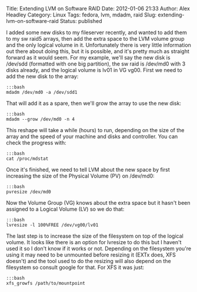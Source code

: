 Title: Extending LVM on Software RAID
Date: 2012-01-06 21:33
Author: Alex Headley
Category: Linux
Tags: fedora, lvm, mdadm, raid
Slug: extending-lvm-on-software-raid
Status: published

I added some new disks to my fileserver recently, and wanted to add them
to my sw raid5 arrays, then add the extra space to the LVM volume group
and the only logical volume in it. Unfortunately there is very little
information out there about doing this, but it is possible, and it's
pretty much as straight forward as it would seem. For my example, we'll
say the new disk is /dev/sdd (formatted with one big partition), the sw
raid is /dev/md0 with 3 disks already, and the logical volume is lv01 in
VG vg00. First we need to add the new disk to the array:

    :::bash
    mdadm /dev/md0 -a /dev/sdd1

That will add it as a spare, then we'll grow the array to use the new
disk:

    :::bash
    mdadm --grow /dev/md0 -n 4

This reshape will take a while (hours) to run, depending on the size of
the array and the speed of your machine and disks and controller. You
can check the progress with:

    :::bash
    cat /proc/mdstat

Once it's finished, we need to tell LVM about the new space by first
increasing the size of the Physical Volume (PV) on /dev/md0:

    :::bash
    pvresize /dev/md0

Now the Volume Group (VG) knows about the extra space but it hasn't
been assigned to a Logical Volume (LV) so we do that:

    :::bash
    lvresize -l 100%FREE /dev/vg00/lv01

The last step is to increase the size of the filesystem on top of the
logical volume. It looks like there is an option for lvresize to do this
but I haven't used it so I don't know if it works or not. Depending on
the filesystem you're using it may need to be unmounted before resizing
it (EXTx does, XFS doesn't) and the tool used to do the resizing will
also depend on the filesystem so consult google for that. For XFS it was
just:

    :::bash
    xfs_growfs /path/to/mountpoint
